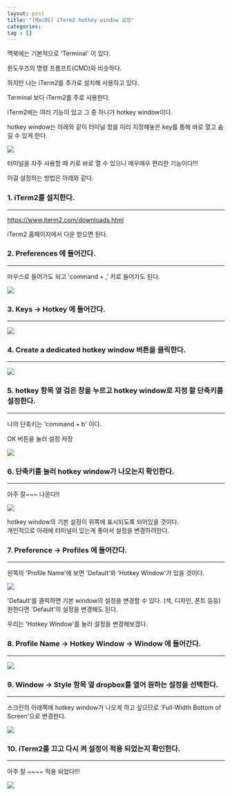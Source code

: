```yaml
---
layout: post
title: "[MacOS] iTerm2 hotkey window 설정"
categories: 
tag : []
---
```


맥북에는 기본적으로 'Terminal' 이 있다. 

윈도우즈의 명령 프롬프트(CMD)와 비슷하다.  

하지만 나는 iTerm2를 추가로 설치해 사용하고 있다.  

Terminal 보다 iTerm2를 주로 사용한다.    

iTerm2에는 여러 기능이 있고 그 중 하나가 hotkey window이다. 

hotkey window는 아래와 같이 터미널 창을 미리 지정해놓은 key를 통해 바로 열고 숨길 수 있게 한다.  

![](https://krispedia.github.io/assets/images/iterm2_hotkey_window.gif)

터미널을 자주 사용할 때 키로 바로 열 수 있으니 매우매우 편리한 기능이다!!! 

이걸 설정하는 방법은 아래와 같다. 

### 1. iTerm2를 설치한다.  
---
https://www.iterm2.com/downloads.html

iTerm2 홈페이지에서 다운 받으면 된다.  

### 2. Preferences 에 들어간다.  
---
마우스로 들어가도 되고 'command + ,' 키로 들어가도 된다.  

![](https://krispedia.github.io/assets/images/iterm2_hotkey_window_preference.jpg)

### 3. Keys -> Hotkey 에 들어간다.  
---
![](https://krispedia.github.io/assets/images/iterm2_hotkey_window_hotkey.jpg)

### 4. Create a dedicated hotkey window 버튼을 클릭한다.  
---
![](https://krispedia.github.io/assets/images/iterm2_hotkey_window_hotkey_create.jpg)

### 5. hotkey 항목 옆 검은 창을 누르고 hotkey window로 지정 할 단축키를 설정한다.
---
나의 단축키는 'command + b' 이다.  

OK 버튼을 눌러 설정 저장  

![](https://krispedia.github.io/assets/images/iterm2_hotkey.jpg)

### 6. 단축키를 눌러 hotkey window가 나오는지 확인한다.  
---
아주 잘~~~ 나온다!!  

![](https://krispedia.github.io/assets/images/iterm2_hotkey_set_check.jpg)

hotkey window의 기본 설정이 위쪽에 표시되도록 되어있을 것이다.  
개인적으로 아래에 터미널이 있는게 좋아서 설정을 변경하려한다.  

### 7. Preference -> Profiles 에 들어간다.  
---
왼쪽의 'Profile Name'에 보면 'Default'와 'Hotkey Window'가 있을 것이다.  

![](https://krispedia.github.io/assets/images/iterm2_hotkey_window_change_set.jpg)

'Default'를 클릭하면 기본 window의 설정을 변경할 수 있다. (색, 디자인, 폰트 등등)  
원한다면 'Default'의 설정을 변경해도 된다.  

우리는 'Hotkey Window'를 눌러 설정을 변경해보겠다. 

### 8. Profile Name -> Hotkey Window -> Window 에 들어간다.
---
![](https://krispedia.github.io/assets/images/iterm2_hotkey_window_window.jpg)

### 9. Window -> Style 항목 옆 dropbox를 열어 원하는 설정을 선택한다.  
---
스크린의 아래쪽에 hotkey window가 나오게 하고 싶으므로 'Full-Width Bottom of Screen'으로 변경한다.  

![](https://krispedia.github.io/assets/images/iterm2_hotkey_window_style.jpg)

### 10. iTerm2를 끄고 다시 켜 설정이 적용 되었는지 확인한다.  
---
아주 잘 ~~~~ 적용 되었다!!! 

![](https://krispedia.github.io/assets/images/iterm2_hotkey_window_check2.jpg)






